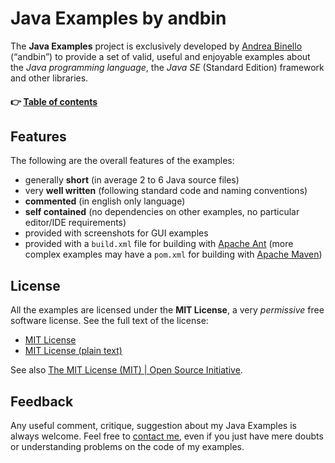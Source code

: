 # Java Examples by andbin

The **Java Examples** project is exclusively developed by [Andrea Binello](http://www.andbin.net)
(&ldquo;andbin&rdquo;) to provide a set of valid, useful and enjoyable examples
about the *Java programming language*, the *Java SE* (Standard Edition) framework
and other libraries.

#### :point_right: **[Table of contents](examples/README.md)**

## Features

The following are the overall features of the examples:

* generally **short** (in average 2 to 6 Java source files)
* very **well written** (following standard code and naming conventions)
* **commented** (in english only language)
* **self contained** (no dependencies on other examples, no particular editor/IDE requirements)
* provided with screenshots for GUI examples
* provided with a `build.xml` file for building with [Apache Ant](http://ant.apache.org)
  (more complex examples may have a `pom.xml` for building with [Apache Maven](http://maven.apache.org))

## License

All the examples are licensed under the **MIT License**, a very *permissive*
free software license. See the full text of the license:

* [MIT License](MIT-LICENSE.md)
* [MIT License (plain text)](MIT-LICENSE.txt)

See also [The MIT License (MIT) | Open Source Initiative](http://opensource.org/licenses/MIT).

## Feedback

Any useful comment, critique, suggestion about my Java Examples is always
welcome. Feel free to [contact me](http://www.andbin.net/contacts.html),
even if you just have mere doubts or understanding problems on the code of
my examples.
